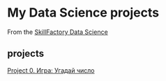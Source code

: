 # My Data Science projects
From the [SkillFactory Data Science](https://skillfactory.ru/data-scientist-pro)
## projects
[Project 0. Игра: Угадай число](https://github.com/KleshchevDN/sf_data_science/tree/main/project_0)

